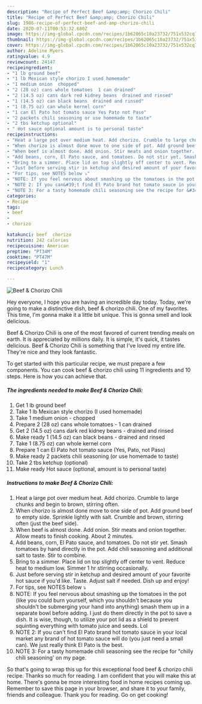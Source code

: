 ```yaml
---
description: "Recipe of Perfect Beef &amp;amp; Chorizo Chili"
title: "Recipe of Perfect Beef &amp;amp; Chorizo Chili"
slug: 1986-recipe-of-perfect-beef-and-amp-chorizo-chili
date: 2020-07-11T00:53:32.680Z
image: https://img-global.cpcdn.com/recipes/1b62065c10a23732/751x532cq70/beef-chorizo-chili-recipe-main-photo.jpg
thumbnail: https://img-global.cpcdn.com/recipes/1b62065c10a23732/751x532cq70/beef-chorizo-chili-recipe-main-photo.jpg
cover: https://img-global.cpcdn.com/recipes/1b62065c10a23732/751x532cq70/beef-chorizo-chili-recipe-main-photo.jpg
author: Adeline Myers
ratingvalue: 4.9
reviewcount: 24147
recipeingredient:
- "1 lb ground beef"
- "1 lb Mexican style chorizo I used homemade"
- "1 medium onion  chopped"
- "2 (28 oz) cans whole tomatoes  1 can drained"
- "2 (14.5 oz) cans dark red kidney beans  drained and rinsed"
- "1 (14.5 oz) can black beans  drained and rinsed"
- "1 (8.75 oz) can whole kernel corn"
- "1 can El Pato hot tomato sauce Yes Pato not Paso"
- "2 packets chili seasoning or use homemade to taste"
- "2 tbs ketchup optional"
- " Hot sauce optional amount is to personal taste"
recipeinstructions:
- "Heat a large pot over medium heat. Add chorizo. Crumble to large chunks and begin to brown, stirring often."
- "When chorizo is almost done move to one side of pot. Add ground beef to empty side. Sprinkle lightly with salt. Crumble and brown, stirring often (just the beef side)."
- "When beef is almost done. Add onion. Stir meats and onion together. Allow meats to finish cooking. About 2 minutes."
- "Add beans, corn, El Pato sauce, and tomatoes. Do not stir yet. Smash tomatoes by hand directly in the pot. Add chili seasoning and additional salt to taste. Stir to combine."
- "Bring to a simmer. Place lid on top slightly off center to vent. Reduce heat to medium low. Simmer 1 hr stirring occasionally."
- "Just before serving stir in ketchup and desired amount of your favorite hot sauce if you&#39;d like. Taste. Adjust salt if needed. Dish up and enjoy!"
- "For tips, see NOTES below ⤵"
- "NOTE: If you feel nervous about smashing up the tomatoes in the pot (like you could burn yourself, which you shouldn&#39;t because you shouldn&#39;t be submerging your hand into anything) smash them up in a separate bowl before adding. I just do them directly in the pot to save a dish. It is wise, though, to utilize your pot lid as a shield to prevent squinting everything with tomato juice and seeds. Lol"
- "NOTE 2: If you can&#39;t find El Pato brand hot tomato sauce in your local market any brand of hot tomato sauce will do (you just need a small can). We just really think El Pato is the best."
- "NOTE 3: For a tasty homemade chili seasoning see the recipe for &#34;chilly chili seasoning&#39; on my page."
categories:
- Recipe
tags:
- beef
- 
- chorizo

katakunci: beef  chorizo 
nutrition: 242 calories
recipecuisine: American
preptime: "PT34M"
cooktime: "PT47M"
recipeyield: "1"
recipecategory: Lunch

---
```



![Beef &amp; Chorizo Chili](https://img-global.cpcdn.com/recipes/1b62065c10a23732/751x532cq70/beef-chorizo-chili-recipe-main-photo.jpg)

Hey everyone, I hope you are having an incredible day today. Today, we're going to make a distinctive dish, beef &amp; chorizo chili. One of my favorites. This time, I'm gonna make it a little bit unique. This is gonna smell and look delicious.

Beef &amp; Chorizo Chili is one of the most favored of current trending meals on earth. It is appreciated by millions daily. It is simple, it's quick, it tastes delicious. Beef &amp; Chorizo Chili is something that I've loved my entire life. They're nice and they look fantastic.




To get started with this particular recipe, we must prepare a few components. You can cook beef &amp; chorizo chili using 11 ingredients and 10 steps. Here is how you can achieve that.

<!--inarticleads1-->

##### The ingredients needed to make Beef &amp; Chorizo Chili:

1. Get 1 lb ground beef
1. Take 1 lb Mexican style chorizo (I used homemade)
1. Take 1 medium onion - chopped
1. Prepare 2 (28 oz) cans whole tomatoes - 1 can drained
1. Get 2 (14.5 oz) cans dark red kidney beans - drained and rinsed
1. Make ready 1 (14.5 oz) can black beans - drained and rinsed
1. Take 1 (8.75 oz) can whole kernel corn
1. Prepare 1 can El Pato hot tomato sauce (Yes, Pato, not Paso)
1. Make ready 2 packets chili seasoning (or use homemade to taste)
1. Take 2 tbs ketchup (optional)
1. Make ready  Hot sauce (optional, amount is to personal taste)




<!--inarticleads2-->

##### Instructions to make Beef &amp; Chorizo Chili:

1. Heat a large pot over medium heat. Add chorizo. Crumble to large chunks and begin to brown, stirring often.
1. When chorizo is almost done move to one side of pot. Add ground beef to empty side. Sprinkle lightly with salt. Crumble and brown, stirring often (just the beef side).
1. When beef is almost done. Add onion. Stir meats and onion together. Allow meats to finish cooking. About 2 minutes.
1. Add beans, corn, El Pato sauce, and tomatoes. Do not stir yet. Smash tomatoes by hand directly in the pot. Add chili seasoning and additional salt to taste. Stir to combine.
1. Bring to a simmer. Place lid on top slightly off center to vent. Reduce heat to medium low. Simmer 1 hr stirring occasionally.
1. Just before serving stir in ketchup and desired amount of your favorite hot sauce if you&#39;d like. Taste. Adjust salt if needed. Dish up and enjoy!
1. For tips, see NOTES below ⤵
1. NOTE: If you feel nervous about smashing up the tomatoes in the pot (like you could burn yourself, which you shouldn&#39;t because you shouldn&#39;t be submerging your hand into anything) smash them up in a separate bowl before adding. I just do them directly in the pot to save a dish. It is wise, though, to utilize your pot lid as a shield to prevent squinting everything with tomato juice and seeds. Lol
1. NOTE 2: If you can&#39;t find El Pato brand hot tomato sauce in your local market any brand of hot tomato sauce will do (you just need a small can). We just really think El Pato is the best.
1. NOTE 3: For a tasty homemade chili seasoning see the recipe for &#34;chilly chili seasoning&#39; on my page.




So that's going to wrap this up for this exceptional food beef &amp; chorizo chili recipe. Thanks so much for reading. I am confident that you will make this at home. There's gonna be more interesting food in home recipes coming up. Remember to save this page in your browser, and share it to your family, friends and colleague. Thank you for reading. Go on get cooking!
